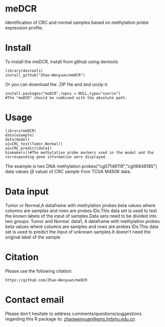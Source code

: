 # meDCR
Identification of CRC and normal samples based on methylation probe expression profile.
# Install
To install the meDCR, install from github using devtools
```
library(devtools)
install_github("Zhao-Wenyuan/meDCR")
```
Or you can download the .ZIP file and and unzip it.
```
install.packages("meDCR",repos = NULL,type="source")
#The "meDCR" should be combined with the absolute path.
```
# Usage
```
library(meDCR)
data(example)
data(model)
a1=CRC_test(Tumor,Normal))
a2=CRC_predict(data1)
biomakers()#The methylation probe markers used in the model and the corresponding gene information were displayed. 
```
The example is two DNA methylation probes("cg07146119","cg06848185") data values (β value) of CRC sample from TCGA M450K data.
# Data input
Tumor or Normal,A dataframe with methylation probes beta values where columns are samples and rows are probes IDs.This data set is used to test the known labels of the input of samples.Data sets need to be divided into two groups: Tumor and Normal.
data1, A dataframe with methylation probes beta values  where columns are samples and rows are probes IDs.This data set is used to predict the input of unknown samples.It doesn't need the original label of the sample

# Citation
Please use the following citation:
```
https://github.com/Zhao-Wenyuan/meDCR
```

# Contact email
Please don't hesitate to address comments/questions/suggestions regarding this R package to:
zhaowenyuan@ems.hrbmu.edu.cn
